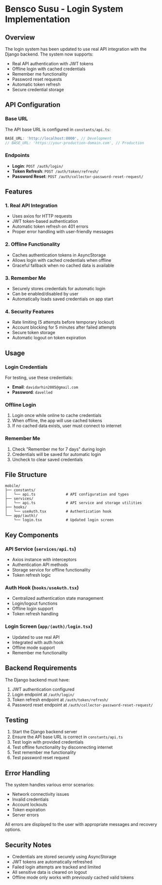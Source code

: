# Bensco Susu - Login System Implementation

## Overview

The login system has been updated to use real API integration with the Django backend. The system now supports:

- Real API authentication with JWT tokens
- Offline login with cached credentials
- Remember me functionality
- Password reset requests
- Automatic token refresh
- Secure credential storage

## API Configuration

### Base URL
The API base URL is configured in `constants/api.ts`:
```typescript
BASE_URL: 'http://localhost:8000', // Development
// BASE_URL: 'https://your-production-domain.com', // Production
```

### Endpoints
- **Login**: `POST /auth/login/`
- **Token Refresh**: `POST /auth/token/refresh/`
- **Password Reset**: `POST /auth/collector-password-reset-request/`

## Features

### 1. Real API Integration
- Uses axios for HTTP requests
- JWT token-based authentication
- Automatic token refresh on 401 errors
- Proper error handling with user-friendly messages

### 2. Offline Functionality
- Caches authentication tokens in AsyncStorage
- Allows login with cached credentials when offline
- Graceful fallback when no cached data is available

### 3. Remember Me
- Securely stores credentials for automatic login
- Can be enabled/disabled by user
- Automatically loads saved credentials on app start

### 4. Security Features
- Rate limiting (5 attempts before temporary lockout)
- Account blocking for 5 minutes after failed attempts
- Secure token storage
- Automatic logout on token expiration

## Usage

### Login Credentials
For testing, use these credentials:
- **Email**: `davidarhin2005@gmail.com`
- **Password**: `davelled`

### Offline Login
1. Login once while online to cache credentials
2. When offline, the app will use cached tokens
3. If no cached data exists, user must connect to internet

### Remember Me
1. Check "Remember me for 7 days" during login
2. Credentials will be saved for automatic login
3. Uncheck to clear saved credentials

## File Structure

```
mobile/
├── constants/
│   └── api.ts              # API configuration and types
├── services/
│   └── api.ts              # API service and storage utilities
├── hooks/
│   └── useAuth.tsx         # Authentication hook
└── app/(auth)/
    └── login.tsx           # Updated login screen
```

## Key Components

### API Service (`services/api.ts`)
- Axios instance with interceptors
- Authentication API methods
- Storage service for offline functionality
- Token refresh logic

### Auth Hook (`hooks/useAuth.tsx`)
- Centralized authentication state management
- Login/logout functions
- Offline login support
- Token refresh handling

### Login Screen (`app/(auth)/login.tsx`)
- Updated to use real API
- Integrated with auth hook
- Offline mode support
- Remember me functionality

## Backend Requirements

The Django backend must have:
1. JWT authentication configured
2. Login endpoint at `/auth/login/`
3. Token refresh endpoint at `/auth/token/refresh/`
4. Password reset endpoint at `/auth/collector-password-reset-request/`

## Testing

1. Start the Django backend server
2. Ensure the API base URL is correct in `constants/api.ts`
3. Test login with provided credentials
4. Test offline functionality by disconnecting internet
5. Test remember me functionality
6. Test password reset request

## Error Handling

The system handles various error scenarios:
- Network connectivity issues
- Invalid credentials
- Account lockouts
- Token expiration
- Server errors

All errors are displayed to the user with appropriate messages and recovery options.

## Security Notes

- Credentials are stored securely using AsyncStorage
- JWT tokens are automatically refreshed
- Failed login attempts are tracked and limited
- All sensitive data is cleared on logout
- Offline mode only works with previously cached valid tokens
